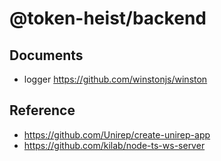 # @token-heist/backend


## Documents
- logger https://github.com/winstonjs/winston


## Reference
- https://github.com/Unirep/create-unirep-app
- https://github.com/kilab/node-ts-ws-server